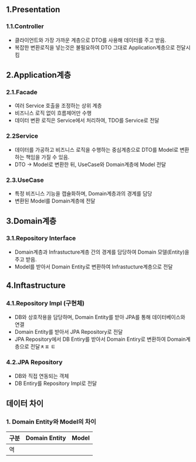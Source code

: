 ## 1.Presentation
### 1.1.Controller
- 클라이언트와 가장 가까운 계층으로 DTO를 사용해 데이터를 주고 받음.
- 복잡한 변환로직을 넣는것은 불필요하여 DTO 그대로 Application계층으로 전달시킴

## 2.Application계층 
### 2.1.Facade
- 여러 Service 호출을 조정하는 상위 계층
- 비즈니스 로직 없이 흐름제어만 수행
- 데이터 변환 로직은 Service에서 처리하여, TDO를 Service로 전달

### 2.2Service 
- 데이터를 가공하고 비즈니스 로직을 수행하는 중심계층으로 DTO를 Model로 변환하는 책임을 가질 수 있음.
- DTO -> Model로 변환한 뒤, UseCase와 Domain계층에 Model 전달

### 2.3.UseCase 
- 특정 비즈니스 기능을 캡슐화하며, Domain계층과의 경계를 담당
- 변환된 Model를 Domain계층에 전달

## 3.Domain계층 
### 3.1.Repository Interface
- Domain계층과 Infrastucture계층 간의 경계를 담당하여 Domain 모델(Entity)을 주고 받음.
- Model를 받아서 Domain Entity로 변환하여 Infrastucture계층으로 전달

## 4.Inftastructure
### 4.1.Repository Impl (구현체)
- DB와 상호작용을 담당하며, Domain Entity를 받아 JPA를 통해 데이터베이스와 연결
- Domain Entity를 받아서 JPA Repository로 전달
- JPA Repository에서 DB Entiry를 받아서 Domain Entiry로 변환하여 Domain계층으로 전달ㅊㅍ ㅌ
### 4.2.JPA Repository 
- DB와 직접 연동되는 객체
- DB Entiry를 Repository Impl로 전달

## 데이터 차이
### 1. Domain Entity와 Model의 차이

| 구분  | Domain Entity | Model |
| --- | ------------- | ----- |
| 역   |               |       |
